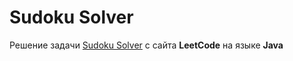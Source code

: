 # Sudoku Solver
Решение задачи [Sudoku Solver](https://leetcode.com/problems/sudoku-solver/) с сайта **LeetCode** на языке **Java**